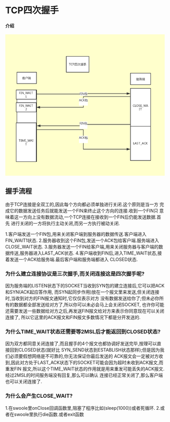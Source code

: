 # TCP四次握手

#### 介绍
![avatar](TCP四次握手.png)

## 握手流程

由于TCP连接是全双工的,因此每个方向都必须单独进行关闭.这个原则是当一方
完成它的数据发送任务后就能发送一个FIN来终止这个方向的连接.收到一个FIN只
意味着这一方向上没有数据流动,一个TCP连接在接收到一个FIN后仍能发送数据.首先
进行关闭的一方将执行主动关闭,而另一方执行被动关闭.

1.客户端发送一个FIN包,用来关闭客户端到服务器的数据传送.客户端进入FIN_WAIT1状态.
2.服务器收到这个FIN包,发送一个ACK包给客户端.服务端进入CLOSE_WAIT状态.
3.服务器发送一个FIN给客户端,用来关闭服务器与客户端的数据传送,服务器进入LAST_ACK状态.
4.客户端收到FIN后,进入TIME_WAIT状态,接着发送一个ACK给服务端.最后客户端和服务端都进入
CLOSED状态.

### 为什么建立连接协议是三次握手,而关闭连接这是四次握手呢?

因为服务端的LISTEN状态下的SOCKET当收到SYN包的建立连接后,它可以把ACK和SYN(ACK起应答作用,
而SYN起同步作用)放在一个报文里来发送,但关闭连接时,当收到对方的FIN报文通知时,它仅仅表示对方
没有数据发送给你了;但未必你所有的数据都全部发送给对方了,所以你可以未必会马上会关闭SOCKET,
也许你可能还需要发送一些数据给对方之后,再发送FIN报文给对方来表示你同意现在可以关闭连接了,
所以它这里的ACK报文和FIN报文多数情况下都是分开发送的.

### 为什么TIME_WAIT状态还需要等2MSL后才能返回到CLOSED状态?

因为双方都同意关闭连接了,而且握手的4个报文也都协调好发送完毕,按理可以直接回到CLOSED状态(就好比
SYN_SEND状态到ESTABLISH状态那样);但是因为我们必须要假想网络是不可靠的,你无法保证你最后发送的
ACK报文会一定被对方收到,因此对方处于LAST_ACK状态下的SOCKET可能会因为超时未收到ACK报文,而重发FIN
报文,所以这个TIME_WAIT状态的作用就是用来重发可能丢失的ACK报文.经过2MSL的时间服务端没有回复,那么可以确认
连接已经正常关闭了,那么客户端也可以关闭连接了.

### 为什么会产生CLOSE_WAIT?

1.在swoole里onClose回调函数里,阻塞了程序比如(sleep(1000))或者死循环.
2.或者在swoole里执行die函数.或者exit函数






